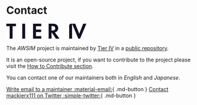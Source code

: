 # Contact
[![Tier IV logo button](logo.svg)](https://tier4.jp/en/)

The *AWSIM* project is maintained by [Tier IV](https://tier4.jp/en/) in a [public repository](https://github.com/tier4/AWSIM).

It is an open-source project, if you want to contribute to the project please visit the [How to Contribute section](../DeveloperGuide/Contributing/HowToContribute/).

You can contact one of our maintainers both in *English* and *Japanese*.

[Write email to a maintainer :material-email:](mailto:takatoki.makino@tier4.jp){ .md-button }
[Contact mackierx111 on Twitter :simple-twitter:](https://twitter.com/mackierx111){ .md-button }
